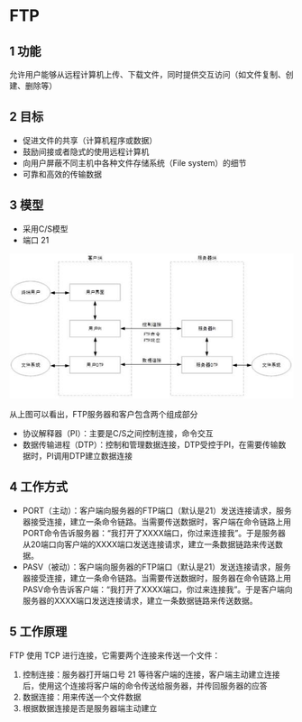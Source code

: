 # FTP

## 1 功能

允许用户能够从远程计算机上传、下载文件，同时提供交互访问（如文件复制、创建、删除等）

## 2 目标

- 促进文件的共享（计算机程序或数据）
- 鼓励间接或者隐式的使用远程计算机
- 向用户屏蔽不同主机中各种文件存储系统（File system）的细节
- 可靠和高效的传输数据

## 3 模型

- 采用C/S模型
- 端口 21

![](caozuomoxing.jpeg)

从上图可以看出，FTP服务器和客户包含两个组成部分

- 协议解释器（PI）：主要是C/S之间控制连接，命令交互
- 数据传输进程（DTP）：控制和管理数据连接，DTP受控于PI，在需要传输数据时，PI调用DTP建立数据连接

## 4 工作方式

- PORT（主动）：客户端向服务器的FTP端口（默认是21）发送连接请求，服务器接受连接，建立一条命令链路。当需要传送数据时，客户端在命令链路上用PORT命令告诉服务器：“我打开了XXXX端口，你过来连接我”。于是服务器从20端口向客户端的XXXX端口发送连接请求，建立一条数据链路来传送数据。
- PASV（被动）：客户端向服务器的FTP端口（默认是21）发送连接请求，服务器接受连接，建立一条命令链路。当需要传送数据时，服务器在命令链路上用PASV命令告诉客户端：“我打开了XXXX端口，你过来连接我”。于是客户端向服务器的XXXX端口发送连接请求，建立一条数据链路来传送数据。

## 5 工作原理

FTP 使用 TCP 进行连接，它需要两个连接来传送一个文件：

1. 控制连接：服务器打开端口号 21 等待客户端的连接，客户端主动建立连接后，使用这个连接将客户端的命令传送给服务器，并传回服务器的应答
2. 数据连接：用来传送一个文件数据
3. 根据数据连接是否是服务器端主动建立

